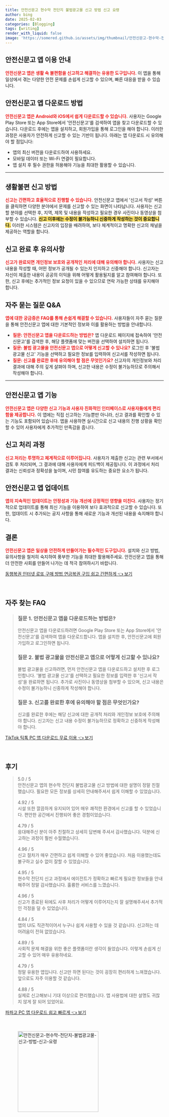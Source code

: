 ```yaml
---
title: 안전신문고 현수막 전단지 불법광고물 신고 방법 신고 요령
author: bing
date: 2025-02-03
categories: [Blogging]
tags: [writing]
render_with_liquid: false
image: 'https://somered.github.io/assets/img/thumbnail/안전신문고-현수막-전단지-불법광고물-신고-방법-신고-요령.webp'
---
```



<h2 id='안전신문고_앱_이용_안내'>안전신문고 앱 이용 안내</h2>

<p><b><span style="color: #ee2323;">안전신문고 앱은 생활 속 불편함을 신고하고 해결하는 유용한 도구입니다.</span></b> 이 앱을 통해 일상에서 겪는 다양한 안전 문제를 손쉽게 신고할 수 있으며, 빠른 대응을 받을 수 있습니다.</p>

<h2 id='안전신문고_앱_다운로드_방법'>안전신문고 앱 다운로드 방법</h2>

<p><b><span style="color: #ee2323;">안전신문고 앱은 Android와 iOS에서 쉽게 다운로드할 수 있습니다.</span></b> 사용자는 Google Play Store 또는 App Store에서 '안전신문고'를 검색하여 앱을 찾고 다운로드할 수 있습니다. 다운로드 후에는 앱을 설치하고, 회원가입을 통해 로그인을 해야 합니다. 이러한 과정은 사용자가 안전하게 신고할 수 있는 기반이 됩니다. 아래는 앱 다운로드 시 유의해야 할 점입니다:</p>

<ul>
    <li>앱의 최신 버전을 다운로드하여 사용하세요.</li>
    <li>모바일 데이터 또는 Wi-Fi 연결이 필요합니다.</li>
    <li>앱 설치 후 필수 권한을 허용해야 기능을 최대한 활용할 수 있습니다.</li>
</ul>

<hr />

<h2 id='생활불편_신고_방법'>생활불편 신고 방법</h2>

<p><b><span style="color: #ee2323;">신고는 간편하고 효율적으로 진행할 수 있습니다.</span></b> 안전신문고 앱에서 '신고서 작성' 버튼을 클릭하면 다양한 분야에서 문제를 신고할 수 있는 화면이 나타납니다. 사용자는 신고할 분야를 선택한 후, 지역, 제목 및 내용을 작성하고 필요한 경우 사진이나 동영상을 첨부할 수 있습니다. <b><span style="background-color: #ffe066;">신고 이후에는 수정이 불가능하니 신중하게 작성하는 것이 중요합니다.</span></b> 이러한 시스템은 신고자의 입장을 배려하여, 보다 체계적이고 명확한 신고의 채널을 제공하는 역할을 합니다.</p>

<h2 id='신고_완료_후_유의사항'>신고 완료 후 유의사항</h2>

<p><b><span style="color: #ee2323;">신고가 완료되면 개인정보 보호와 공개적인 처리에 대해 유의해야 합니다.</span></b> 사용자는 신고 내용을 작성할 때, 어떤 정보가 공개될 수 있는지 인지하고 신중해야 합니다. 신고자는 자신이 제출한 내용이 공공의 이익을 위해 어떻게 활용될지를 알고 참여해야 합니다. 또한, 신고 후에는 추가적인 정보 요청이 있을 수 있으므로 연락 가능한 상태를 유지해야 합니다.</p>

<h2 id='자주_묻는_질문'>자주 묻는 질문 Q&A</h2>

<p><b><span style="color: #ee2323;">앱에 대한 궁금증은 FAQ를 통해 손쉽게 해결할 수 있습니다.</span></b> 사용자들이 자주 묻는 질문을 통해 안전신문고 앱에 대한 기본적인 정보와 이를 활용하는 방법을 안내합니다.</p>

<ul>
    <li><b><span style="color: #ee2323;">질문: 안전신문고 앱을 다운로드하는 방법은?</span></b> 앱 다운로드 페이지에 접속하여 '안전신문고'를 검색한 후, 해당 플랫폼에 맞는 버전을 선택하여 설치하면 됩니다.</li>
    <li><b><span style="color: #ee2323;">질문: 불법 광고물을 안전신문고 앱으로 어떻게 신고할 수 있나요?</span></b> 로그인 후 '불법 광고물 신고' 기능을 선택하고 필요한 정보를 입력하여 신고서를 작성하면 됩니다.</li>
    <li><b><span style="color: #ee2323;">질문: 신고를 완료한 후에 유의해야 할 점은 무엇인가요?</span></b> 신고자의 개인정보와 처리 결과에 대해 주의 깊게 살펴야 하며, 신고한 내용은 수정이 불가능하므로 주의해서 작성해야 합니다.</li>
</ul>

<hr />

<h2 id='안전신문고_앱_기능'>안전신문고 앱 기능</h2>

<p><b><span style="color: #ee2323;">안전신문고 앱은 다양한 신고 기능과 사용자 친화적인 인터페이스로 사용자들에게 편리함을 제공합니다.</span></b> 이 앱에는 직접 신고하는 기능뿐만 아니라, 신고 결과를 확인할 수 있는 기능도 포함되어 있습니다. 앱을 사용하면 실시간으로 신고 내용의 진행 상황을 확인할 수 있어 사용자에게 추가적인 만족감을 줍니다.</p>

<h2 id='신고_처리_과정'>신고 처리 과정</h2>

<p><b><span style="color: #ee2323;">신고 처리는 투명하고 체계적으로 이루어집니다.</span></b> 사용자가 제출한 신고는 관련 부서에서 검토 후 처리되며, 그 결과에 대해 사용자에게 피드백이 제공됩니다. 이 과정에서 처리 결과는 신뢰성과 정확성을 높이며, 시민 참여를 유도하는 중요한 요소가 됩니다.</p>

<h2 id='안전신문고_앱_업데이트'>안전신문고 앱 업데이트</h2>

<p><b><span style="color: #ee2323;">앱의 지속적인 업데이트는 안정성과 기능 개선에 긍정적인 영향을 미친다.</span></b> 사용자는 정기적으로 업데이트를 통해 최신 기능을 이용하여 보다 효과적으로 신고할 수 있습니다. 또한, 업데이트 시 추가되는 공지 사항을 통해 새로운 기능과 개선된 내용을 숙지해야 합니다.</p>

<h2 id='결론'>결론</h2>

<p><b><span style="color: #ee2323;">안전신문고 앱은 일상을 안전하게 만들어가는 필수적인 도구입니다.</span></b> 설치와 신고 방법, 유의사항을 철저히 숙지하여 풍부한 기능을 최대한 활용해주세요. 안전신문고 앱을 통해 더 안전한 사회를 만들어 나가는 데 적극 참여하시기 바랍니다.</p>


<p><a class="click-button" title="동행복권 인터넷 로또 구매 방법 연금복권 구입 쉽고 간편하게" href="https://somered.github.io/posts/%EB%8F%99%ED%96%89%EB%B3%B5%EA%B6%8C-%EC%9D%B8%ED%84%B0%EB%84%B7-%EB%A1%9C%EB%98%90-%EA%B5%AC%EB%A7%A4-%EB%B0%A9%EB%B2%95-%EC%97%B0%EA%B8%88%EB%B3%B5%EA%B6%8C-%EA%B5%AC%EC%9E%85-%EC%89%BD%EA%B3%A0-%EA%B0%84%ED%8E%B8%ED%95%98%EA%B2%8C/" rel="dofollow">동행복권 인터넷 로또 구매 방법 연금복권 구입 쉽고 간편하게 👈 보기</a></p><br>
<h2 id='자주_찾는_FAQ'>자주 찾는 FAQ</h2>
<div itemscope="" itemtype="https://schema.org/FAQPage"> 
<blockquote> 
<div itemscope="" itemprop="mainEntity" itemtype="https://schema.org/Question"> 
<h3 itemprop="name">질문 1. 안전신문고 앱을 다운로드하는 방법은?</h3> 
<div itemscope="" itemprop="acceptedAnswer" itemtype="https://schema.org/Answer"> 
<span itemprop="text"> 
<p>안전신문고 앱을 다운로드하려면 Google Play Store 또는 App Store에서 '안전신문고'를 검색하여 앱을 다운로드합니다. 앱을 설치한 후, 안전신문고에 회원가입하고 로그인하면 됩니다.</p> 
</span> 
</div> 
</div> 

<div itemscope="" itemprop="mainEntity" itemtype="https://schema.org/Question"> 
<h3 itemprop="name">질문 2. 불법 광고물을 안전신문고 앱으로 어떻게 신고할 수 있나요?</h3> 
<div itemscope="" itemprop="acceptedAnswer" itemtype="https://schema.org/Answer"> 
<span itemprop="text"> 
<p>불법 광고물을 신고하려면, 먼저 안전신문고 앱을 다운로드하고 설치한 후 로그인합니다. '불법 광고물 신고'를 선택하고 필요한 정보를 입력한 후 '신고서 작성'을 완료하면 됩니다. 추가로 사진이나 동영상을 첨부할 수 있으며, 신고 내용은 수정이 불가능하니 신중하게 작성해야 합니다.</p> 
</span> 
</div> 
</div> 

<div itemscope="" itemprop="mainEntity" itemtype="https://schema.org/Question"> 
<h3 itemprop="name">질문 3. 신고를 완료한 후에 유의해야 할 점은 무엇인가요?</h3> 
<div itemscope="" itemprop="acceptedAnswer" itemtype="https://schema.org/Answer"> 
<span itemprop="text"> 
<p>신고를 완료한 후에는 해당 신고에 대한 공개적 처리와 개인정보 보호에 주의해야 합니다. 신고자는 신고 내용 수정이 불가능하므로 정확하고 신중하게 작성해야 합니다.</p> 
</span> 
</div> 
</div> 
</blockquote> 
</div>
<p><a class="click-button" title="TikTok 틱톡 PC 앱 다운로드 무료 이용" href="https://somered.github.io/posts/TikTok-%ED%8B%B1%ED%86%A1-PC-%EC%95%B1-%EB%8B%A4%EC%9A%B4%EB%A1%9C%EB%93%9C-%EB%AC%B4%EB%A3%8C-%EC%9D%B4%EC%9A%A9/" rel="dofollow">TikTok 틱톡 PC 앱 다운로드 무료 이용 👈 보기</a></p><br>
<h2 id='후기'>후기</h2>
<div itemscope itemtype="https://schema.org/Product">
  <blockquote>
  <div itemprop="review" itemscope itemtype="https://schema.org/Review">
      <div itemprop="reviewRating" itemscope itemtype="https://schema.org/Rating"> <span itemprop="ratingValue">5.0</span> / <span itemprop="bestRating">5</span> </div>
      <span itemprop="reviewBody">안전신문고 앱의 현수막 전단지 불법광고물 신고 방법에 대한 설명이 정말 친절했습니다. 필요한 모든 정보를 상세히 안내해주셔서 쉽게 이해할 수 있었습니다.</span>
  </div>
  <br>
  <div itemprop="review" itemscope itemtype="https://schema.org/Review">
      <div itemprop="reviewRating" itemscope itemtype="https://schema.org/Rating"> <span itemprop="ratingValue">4.92</span> / <span itemprop="bestRating">5</span> </div>
      <span itemprop="reviewBody">시설 또한 깔끔하게 유지되어 있어 매우 쾌적한 환경에서 신고를 할 수 있었습니다. 편안한 공간에서 진행되어 좋은 경험이었습니다.</span>
  </div>
  <br>
  <div itemprop="review" itemscope itemtype="https://schema.org/Review">
      <div itemprop="reviewRating" itemscope itemtype="https://schema.org/Rating"> <span itemprop="ratingValue">4.79</span> / <span itemprop="bestRating">5</span> </div>
      <span itemprop="reviewBody">응대해주신 분이 아주 친절하고 상세히 답변해 주셔서 감사했습니다. 덕분에 신고하는 과정이 훨씬 수월했습니다.</span>
  </div>
  <br>
  <div itemprop="review" itemscope itemtype="https://schema.org/Review">
      <div itemprop="reviewRating" itemscope itemtype="https://schema.org/Rating"> <span itemprop="ratingValue">4.96</span> / <span itemprop="bestRating">5</span> </div>
      <span itemprop="reviewBody">신고 절차가 매우 간편하고 쉽게 이해할 수 있어 좋았습니다. 처음 이용했는데도 불구하고 실수 없이 잘할 수 있었습니다.</span>
  </div>
  <br>
  <div itemprop="review" itemscope itemtype="https://schema.org/Review">
      <div itemprop="reviewRating" itemscope itemtype="https://schema.org/Rating"> <span itemprop="ratingValue">4.95</span> / <span itemprop="bestRating">5</span> </div>
      <span itemprop="reviewBody">현수막 전단지 신고 과정에서 에이전트가 정확하고 빠르게 필요한 정보들을 안내해주어 정말 감사했습니다. 훌륭한 서비스를 느꼈습니다.</span>
  </div>
  <br>
  <div itemprop="review" itemscope itemtype="https://schema.org/Review">
      <div itemprop="reviewRating" itemscope itemtype="https://schema.org/Rating"> <span itemprop="ratingValue">4.96</span> / <span itemprop="bestRating">5</span> </div>
      <span itemprop="reviewBody">신고가 종료된 뒤에도 사후 처리가 어떻게 이루어지는지 잘 설명해주셔서 추가적인 걱정을 덜 수 있었습니다.</span>
  </div>
  <br>
  <div itemprop="review" itemscope itemtype="https://schema.org/Review">
      <div itemprop="reviewRating" itemscope itemtype="https://schema.org/Rating"> <span itemprop="ratingValue">4.84</span> / <span itemprop="bestRating">5</span> </div>
      <span itemprop="reviewBody">앱의 UI도 직관적이어서 누구나 쉽게 사용할 수 있을 것 같습니다. 신고하는 데 어려움이 전혀 없었습니다.</span>
  </div>
  <br>
  <div itemprop="review" itemscope itemtype="https://schema.org/Review">
      <div itemprop="reviewRating" itemscope itemtype="https://schema.org/Rating"> <span itemprop="ratingValue">4.89</span> / <span itemprop="bestRating">5</span> </div>
      <span itemprop="reviewBody">사회적 문제 해결을 위한 좋은 플랫폼이란 생각이 들었습니다. 이렇게 손쉽게 신고할 수 있어 매우 유용하네요.</span>
  </div>
  <br>
  <div itemprop="review" itemscope itemtype="https://schema.org/Review">
      <div itemprop="reviewRating" itemscope itemtype="https://schema.org/Rating"> <span itemprop="ratingValue">4.79</span> / <span itemprop="bestRating">5</span> </div>
      <span itemprop="reviewBody">정말 유용한 앱입니다. 신고만 하면 된다는 것이 굉장히 편리하게 느껴졌습니다. 앞으로도 자주 이용할 것 같습니다.</span>
  </div>
  <br>
  <div itemprop="review" itemscope itemtype="https://schema.org/Review">
      <div itemprop="reviewRating" itemscope itemtype="https://schema.org/Rating"> <span itemprop="ratingValue">4.88</span> / <span itemprop="bestRating">5</span> </div>
      <span itemprop="reviewBody">실제로 신고해보니 기대 이상으로 편리했습니다. 앱 사용법에 대한 설명도 귀찮지 않게 잘 되어 있었어요.</span>
  </div>
  </blockquote>
</div>
<p><a class="click-button" title="파파고 PC 앱 다운로드 쉽고 빠르게" href="https://somered.github.io/posts/%ED%8C%8C%ED%8C%8C%EA%B3%A0-PC-%EC%95%B1-%EB%8B%A4%EC%9A%B4%EB%A1%9C%EB%93%9C-%EC%89%BD%EA%B3%A0-%EB%B9%A0%EB%A5%B4%EA%B2%8C/" rel="dofollow">파파고 PC 앱 다운로드 쉽고 빠르게 👈 보기</a></p><br>
<figure class="image"><img src="https://somered.github.io/assets/img/thumbnail/안전신문고-현수막-전단지-불법광고물-신고-방법-신고-요령.webp" alt="안전신문고-현수막-전단지-불법광고물-신고-방법-신고-요령" width="256" height="256"></figure>